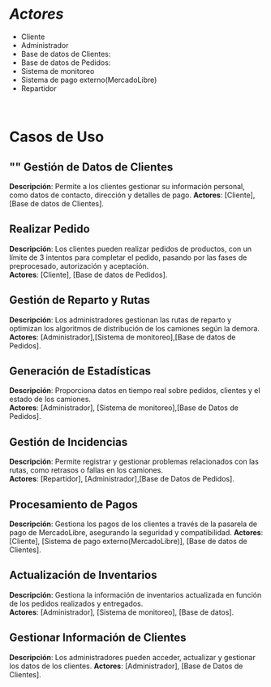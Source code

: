 
# ***Actores***

- Cliente
- Administrador
- Base de datos de Clientes:
- Base de datos de Pedidos:
- Sistema de monitoreo
- Sistema de pago externo(MercadoLibre)
- Repartidor

<br>

# Casos de Uso

## "<UC-1>" Gestión de Datos de Clientes
**Descripción**: Permite a los clientes gestionar su información personal, como datos de contacto, dirección y detalles de pago.
**Actores**: [Cliente], [Base de datos de Clientes].

## <UC-2> Realizar Pedido
**Descripción**: Los clientes pueden realizar pedidos de productos, con un límite de 3 intentos para completar el pedido, pasando por las fases de preprocesado, autorización y aceptación.  
**Actores**: [Cliente], [Base de datos de Pedidos].

## <UC-3> Gestión de Reparto y Rutas
**Descripción**:   Los administradores gestionan las rutas de reparto y optimizan los algoritmos de distribución de los camiones según la demora.  
**Actores**: [Administrador],[Sistema de monitoreo],[Base de datos de Pedidos].

## <UC-4> Generación de Estadísticas
**Descripción**: Proporciona datos en tiempo real sobre pedidos, clientes y el estado de los camiones.  
**Actores**: [Administrador], [Sistema de monitoreo],[Base de Datos de Pedidos].

## <UC-5> Gestión de Incidencias
**Descripción**: Permite registrar y gestionar problemas relacionados con las rutas, como retrasos o fallas en los camiones.  
**Actores**: [Repartidor], [Administrador],[Base de Datos de Pedidos].

## <UC-6> Procesamiento de Pagos
**Descripción**: Gestiona los pagos de los clientes a través de la pasarela de pago de MercadoLibre, asegurando la seguridad y compatibilidad.
**Actores**: [Cliente], [Sistema de pago externo(MercadoLibre)], [Base de datos de Clientes].

## <UC-7> Actualización de Inventarios
**Descripción**: Gestiona la información de inventarios actualizada en función de los pedidos realizados y entregados.  
**Actores**: [Administrador], [Sistema de monitoreo], [Base de datos].


## <UC-8> Gestionar Información de Clientes
**Descripción**:  Los administradores pueden acceder, actualizar y gestionar los datos de los clientes.
**Actores**: [Administrador], [Base de Datos de Clientes].


